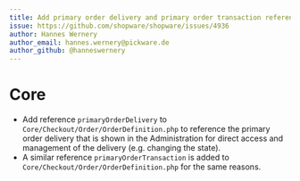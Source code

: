 ```yaml
---
title: Add primary order delivery and primary order transaction reference
issue: https://github.com/shopware/shopware/issues/4936
author: Hannes Wernery
author_email: hannes.wernery@pickware.de
author_github: @hanneswernery
---
```

# Core
* Add reference `primaryOrderDelivery` to `Core/Checkout/Order/OrderDefinition.php` to reference the primary order
delivery that is shown in the Administration for direct access and management of the delivery (e.g. changing the state).
* A similar reference `primaryOrderTransaction` is added to `Core/Checkout/Order/OrderDefinition.php` for the same
reasons.
